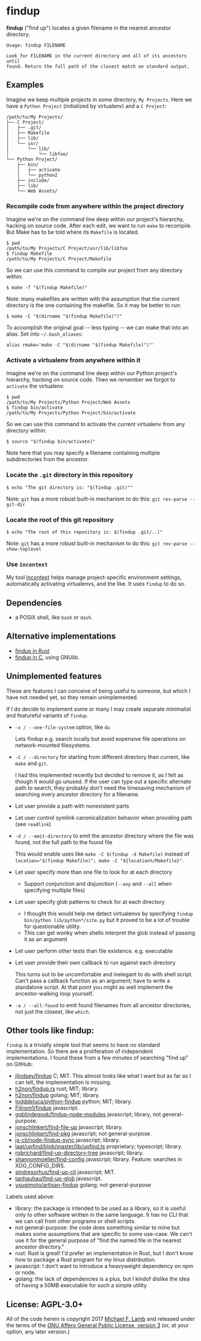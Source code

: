 # findup

**findup** ("find up") locates a given filename in the nearest ancestor directory.

```
Usage: findup FILENAME

Look for FILENAME in the current directory and all of its ancestors until
found. Return the full path of the closest match on standard output.
```

## Examples

Imagine we keep multiple projects in some directory, `My Projects`. Here we have a `Python Project` (initialized by virtualenv) and a `C Project`:

```
/path/to/My Projects/
├── C Project/
│   ├── .git/
│   ├── Makefile
│   ├── lib/
│   └── usr/
│       └── lib/
│           └── libfoo/
└── Python Project/
    ├── bin/
    │   ├── activate
    │   └── python2
    ├── include/
    ├── lib/
    └── Web Assets/
```

### Recompile code from anywhere within the project directory

Imagine we're on the command line deep within our project's hierarchy, hacking on source code. After each edit, we want to run `make` to recompile. But Make has to be told where its `Makefile` is located.
```
$ pwd
/path/to/My Projects/C Project/usr/lib/libfoo
$ findup Makefile
/path/to/My Projects/C Project/Makefile
```
So we can use this command to compile our project from any directory within:
```
$ make -f "$(findup Makefile)"
```
Note: many makefiles are written with the assumption that the current directory is the one containing the makefile. So it may be better to run:
```
$ make -C "$(dirname "$(findup Makefile)")"
```
To accomplish the original goal -- less typing -- we can make that into an alias. Set into `~/.bash_aliases`:
```
alias rmake='make -C "$(dirname "$(findup Makefile)")"'
```

### Activate a virtualenv from anywhere within it

Imagine we're on the command line deep within our Python project's hierarchy, hacking on source code. Then we remember we forgot to `activate` the virtualenv.

```
$ pwd
/path/to/My Projects/Python Project/Web Assets
$ findup bin/activate
/path/to/My Projects/Python Project/bin/activate
```
So we can use this command to activate the current virtualenv from any directory within:
```
$ source "$(findup bin/activate)"
```
Note here that you may specify a filename containing multiple subdirectories from the ancestor.

### Locate the `.git` directory in this repository

```
$ echo "The git directory is: "$(findup .git)""
```
Note: `git` has a more robust built-in mechanism to do this: `git rev-parse --git-dir`


### Locate the root of this git repository

```
$ echo "The root of this repository is: $(findup .git/..)"
```
Note: `git` has a more robust built-in mechanism to do this: `git rev-parse --show-toplevel`

### Use `incontext`

My tool [incontext](https://github.com/datagrok/incontext) helps manage project-specific environment settings, automatically activating virtualenvs, and the like. It uses `findup` to do so.

## Dependencies

- a POSIX shell, like `bash` or `dash`.

## Alternative implementations

- [findup in Rust](https://github.com/datagrok/findup-rs)
- [findup in C](https://github.com/datagrok/findup-c), using GNUlib.

## Unimplemented features

These are features I can conceive of being useful to someone, but which I have not needed yet, so they remain unimplemented.

If I do decide to implement some or many I may create separate minimalist and featureful variants of `findup`.

- `-x / --one-file-system` option, like `du`

  Lets findup e.g. search locally but avoid expensive file operations on network-mounted filesystems.

- `-C / --directory` for starting from different directory than current, like `make` and `git`.

  I had this implemented recently but decided to remove it, as I felt as though it would go unused.
  If the user can type out a specific alternate path to search, they probably don't need the timesaving mechanism of searching every ancestor directory for a filename.

- Let user provide a path with nonexistent parts
- Let user control symlink canonicalization behavior when providing path (see `readlink`)

- `-d / --emit-directory` to emit the ancestor directory where the file was found, not the full path to the found file

  This would enable uses like `make -C $(findup -d Makefile)` instead of `location="$(findup Makefile)"; make -C "${location%/Makefile}"`.

- Let user specify more than one file to look for at each directory
  - Support conjunction and disjunction (`--any` and `--all` when specifying multiple files) 

- Let user specify glob patterns to check for at each directory
  - I thought this would help me detect virtualenvs by specifying `findup bin/python lib/python*/site.py` but it proved to be a lot of trouble for questionable utility.
  - This can get wonky when shells interpret the glob instead of passing it as an argument

- Let user perform other tests than file existence. e.g. executable
- Let user provide their own callback to run against each directory

  This turns out to be uncomfortable and inelegant to do with shell script. Can't pass a callback function as an argument; have to write a standalone script. At that point you might as well implement the ancestor-walking loop yourself.

- `-a / --all-found` to emit found filenames from all ancestor directories, not just the closest, like `which`.

## Other tools like findup:

`findup` is a trivially simple tool that seems to have no standard implementation. So there are a proliferation of independent implementations. I found these from a few minutes of searching "find up" on GitHub:

- [jlindsey/findup](https://github.com/jlindsey/findup) C; MIT. This almost looks like what I want but as far as I can tell, the implementation is missing.
- [h2non/findup.rs](https://github.com/h2non/findup.rs) rust; MIT; library.
- [h2non/findup](https://github.com/h2non/findup) golang; MIT; library.
- [todddeluca/python-findup](https://github.com/todddeluca/python-findup) python; MIT; library.
- [Filirom1/findup](https://github.com/Filirom1/findup) javascript.
- [goblindegook/findup-node-modules](https://github.com/goblindegook/findup-node-modules) javascript; library, not general-purpose.
- [jonschlinkert/find-file-up](https://github.com/jonschlinkert/find-file-up) javascript; library.
- [jonschlinkert/find-pkg](https://github.com/jonschlinkert/find-pkg) javascript; not general-purpose.
- [js-cli/node-findup-sync](https://github.com/js-cli/node-findup-sync) javascript; library.
- [laat/upfind/blob/master/lib/upfind.ts](https://github.com/laat/upfind/blob/master/lib/upfind.ts) proprietary; typescript; library.
- [robrichard/find-up-directory-tree](https://github.com/robrichard/find-up-directory-tree) javascript; library.
- [shannonmoeller/find-config](https://github.com/shannonmoeller/find-config) javascript; library. Feature: searches in XDG_CONFIG_DIRS.
- [sindresorhus/find-up-cli](https://github.com/sindresorhus/find-up-cli) javascript; MIT.
- [tanhauhau/find-up-glob](https://github.com/tanhauhau/find-up-glob) javascript.
- [ysugimoto/artisan-findup](https://github.com/ysugimoto/artisan-findup) golang; not general-purpose

Labels used above:

- library: the package is intended to be used as a library, so it is useful only to other software written in the same language. It has no CLI that we can call from other programs or shell scripts.
- not general-purpose: the code does something similar to mine but makes some assumptions that are specific to some use-case. We can't use it for the general purpose of "find the named file in the nearest ancestor directory."
- rust: Rust is great! I'd prefer an implementation in Rust, but I don't know how to package a Rust program for my linux distribution.
- javascript: I don't want to introduce a heavyweight dependency on npm or node.
- golang: the lack of dependencies is a plus, but I kindof dislike the idea of having a 50MB executable for such a simple utility.

## License: AGPL-3.0+

All of the code herein is copyright 2017 [Michael F. Lamb](http://datagrok.org) and released under the terms of the [GNU Affero General Public License, version 3][AGPL-3.0+] (or, at your option, any later version.)

[AGPL-3.0+]: http://www.gnu.org/licenses/agpl.html
